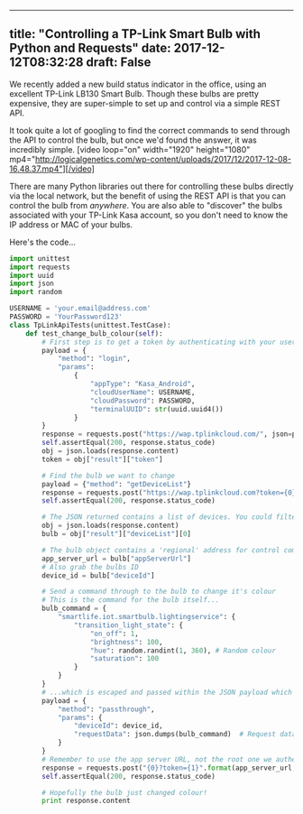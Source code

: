 
---
title: "Controlling a TP-Link Smart Bulb with Python and Requests"
date: 2017-12-12T08:32:28
draft: False
---

We recently added a new build status indicator in the office, using an excellent TP-Link LB130 Smart Bulb.  Though these bulbs are pretty expensive, they are super-simple to set up and control via a simple REST API.

It took quite a lot of googling to find the correct commands to send through the API to control the bulb, but once we'd found the answer, it was incredibly simple.
[video loop="on" width="1920" height="1080" mp4="http://logicalgenetics.com/wp-content/uploads/2017/12/2017-12-08-16.48.37.mp4"][/video]

There are many Python libraries out there for controlling these bulbs directly via the local network, but the benefit of using the REST API is that you can control the bulb from *anywhere*.  You are also able to "discover" the bulbs associated with your TP-Link Kasa account, so you don't need to know the IP address or MAC of your bulbs.

Here's the code...
```python
import unittest
import requests
import uuid
import json
import random

USERNAME = 'your.email@address.com'
PASSWORD = 'YourPassword123'
class TpLinkApiTests(unittest.TestCase):
    def test_change_bulb_colour(self):
        # First step is to get a token by authenticating with your username (email) and password
        payload = {
            "method": "login",
            "params":
                {
                    "appType": "Kasa_Android",
                    "cloudUserName": USERNAME,
                    "cloudPassword": PASSWORD,
                    "terminalUUID": str(uuid.uuid4())
                }
        }
        response = requests.post("https://wap.tplinkcloud.com/", json=payload)
        self.assertEqual(200, response.status_code)
        obj = json.loads(response.content)
        token = obj["result"]["token"]

        # Find the bulb we want to change
        payload = {"method": "getDeviceList"}
        response = requests.post("https://wap.tplinkcloud.com?token={0}".format(token), json=payload)
        self.assertEqual(200, response.status_code)

        # The JSON returned contains a list of devices. You could filter by name etc, but here we'll just use the first
        obj = json.loads(response.content)
        bulb = obj["result"]["deviceList"][0]

        # The bulb object contains a 'regional' address for control commands
        app_server_url = bulb["appServerUrl"]
        # Also grab the bulbs ID
        device_id = bulb["deviceId"]

        # Send a command through to the bulb to change it's colour
        # This is the command for the bulb itself...
        bulb_command = {
            "smartlife.iot.smartbulb.lightingservice": {
                "transition_light_state": {
                    "on_off": 1,
                    "brightness": 100,
                    "hue": random.randint(1, 360), # Random colour
                    "saturation": 100
                }
            }
        }
        # ...which is escaped and passed within the JSON payload which we post to the API
        payload = {
            "method": "passthrough",
            "params": {
                "deviceId": device_id,
                "requestData": json.dumps(bulb_command)  # Request data needs to be escaped, it's a string!
            }
        }
        # Remember to use the app server URL, not the root one we authenticated with
        response = requests.post("{0}?token={1}".format(app_server_url, token), json=payload)
        self.assertEqual(200, response.status_code)

        # Hopefully the bulb just changed colour!
        print response.content
```
